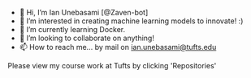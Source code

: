- 👋 Hi, I’m Ian Unebasami [@Zaven-bot]
- 👀 I’m interested in creating machine learning models to innovate! :)
- 🌱 I’m currently learning Docker.
- 💞️ I’m looking to collaborate on anything!
- 📫 How to reach me... by mail on ian.unebasami@tufts.edu

Please view my course work at Tufts by clicking 'Repositories'

<!---
Zaven-bot/Zaven-bot is a ✨ special ✨ repository because its `README.md` (this file) appears on your GitHub profile.
You can click the Preview link to take a look at your changes.
--->
